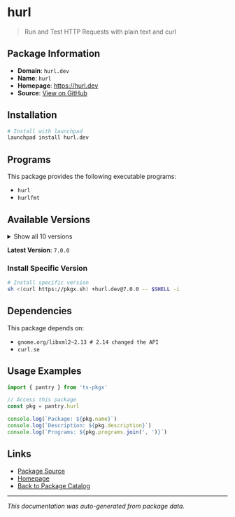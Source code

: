 # hurl

> Run and Test HTTP Requests with plain text and curl

## Package Information

- **Domain**: `hurl.dev`
- **Name**: `hurl`
- **Homepage**: https://hurl.dev
- **Source**: [View on GitHub](https://github.com/pkgxdev/pantry/tree/main/projects/hurl.dev/package.yml)

## Installation

```bash
# Install with launchpad
launchpad install hurl.dev
```

## Programs

This package provides the following executable programs:

- `hurl`
- `hurlfmt`

## Available Versions

<details>
<summary>Show all 10 versions</summary>

- `7.0.0`, `6.1.1`, `6.1.0`, `6.0.0`, `5.0.1`
- `5.0.0`, `4.3.0`, `4.2.0`, `4.1.0`, `4.0.0`

</details>

**Latest Version**: `7.0.0`

### Install Specific Version

```bash
# Install specific version
sh <(curl https://pkgx.sh) +hurl.dev@7.0.0 -- $SHELL -i
```

## Dependencies

This package depends on:

- `gnome.org/libxml2~2.13 # 2.14 changed the API`
- `curl.se`

## Usage Examples

```typescript
import { pantry } from 'ts-pkgx'

// Access this package
const pkg = pantry.hurl

console.log(`Package: ${pkg.name}`)
console.log(`Description: ${pkg.description}`)
console.log(`Programs: ${pkg.programs.join(', ')}`)
```

## Links

- [Package Source](https://github.com/pkgxdev/pantry/tree/main/projects/hurl.dev/package.yml)
- [Homepage](https://hurl.dev)
- [Back to Package Catalog](../../package-catalog.md)

---

*This documentation was auto-generated from package data.*
